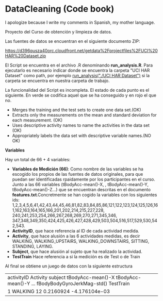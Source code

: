 # DataCleaning (Code book)
I apologize because I write my comments in Spanish, my mother language.

Proyecto del Curso de obtención y limpieza de datos.

Las fuentes de datos se encuentran en el siguiente documento ZIP: 

<a href="http://https://d396qusza40orc.cloudfront.net/getdata%2Fprojectfiles%2FUCI%20HAR%20Dataset.zip">https://d396qusza40orc.cloudfront.net/getdata%2Fprojectfiles%2FUCI%20HAR%20Dataset.zip</a>

El Script se encuentra en el archivo .R denominando <b>run_analysis.R</b>. Para ejecutarlo es necesario indicar donde se encuentra la carpeta "UCI HAR Dataset" como path, por ejemplo <u>run_analysis("./UCI HAR Dataset")</u> si la carpeta se encuentra en nuestra carpeta de trabajo.

La funcionalidad del Script es incompleta.  El estado de cada punto es el siguiente. En verde se codifica aquel que se ha conseguido y en rojo el que no.

<ul>
  <li>Merges the training and the test sets to create one data set.(OK)</li>
  <li>Extracts only the measurements on the mean and standard deviation for each measurement. (OK)</li>
  <li>Uses descriptive activity names to name the activities in the data set (OK)</li>
  <li>Appropriately labels the data set with descriptive variable names.(NO OK)</li>
</ul>

<b>Variables</b>

Hay un total de 66 + 4 variables:

<ul>

  <li><b>Variables de Medición (66)</b>: Como nombre de las variables se ha escogido los propios de las fuentes de datos originales, para que puedan ser identificadas rpaidamente por los participantes en el curso. Junto a las 66 variables (tBodyAcc-mean()-X, , tBodyAcc-mean()-Y, tBodyAcc-mean()-Z...) que se encuentran descritas en el documento <b>features.txt</b>.Concretmente se han cogido la variables con los siguientes ids: 1,2,3,4,5,6,41,42,43,44,45,46,81,82,83,84,85,86,121,122,123,124,125,126,161,162,163,164,165,166,201,202,214,215,227,228, 240,241,253,254,266,267,268,269,270,271,345,346,	347,348,349,350,424,425,426,427,428,429,503,504,516,517,529,530,542,543.</li>

  <li><b>ActivityID</b>, que hace referencia al ID de cada actividad medida.</li>

  <li><b>Activity</b>, que hace alusión a las 6 actividades medidas, es decir WALKING, WALKING_UPSTAIRS, WALKING_DOWNSTAIRS, SITTING, STANDING, LAYING.</li>

  <li><b>Subject</b>, que hace alusión al sujeto que ha realizado la actividad.</li>

  <li><b>TestTrain</b> Hace referencia a si la medición es de Test o de Train</li>
</ul>

Al final se obtiene un juego de datos con la siguiente estructura

<table>
  <tr>
    <td>activityID  Activity  subject tBodyAcc-mean()-X  tBodyAcc-mean()-Y ... fBodyBodyGyroJerkMag-std()  TestTrain</td>
    </tr>
    <tr>
  <td> 1        WALKING      12     0.2160924         -4.176104e-03</td>
  </table>
